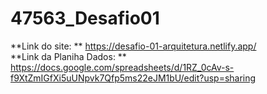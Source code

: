# 47563_Desafio01

**Link do site:  ** https://desafio-01-arquitetura.netlify.app/       
**Link da Planiha Dados:  ** https://docs.google.com/spreadsheets/d/1RZ_0cAv-s-f9XtZmIGfXi5uUNpvk7Qfp5ms22eJM1bU/edit?usp=sharing
